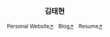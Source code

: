 <div align="center">
    <h3>김태현</h3>
<sup>Personal Website<a href="https://bento.me/thyeone" rel="nofollow">↗</a></sup> &nbsp;
 <sup>Blog<a href="https://velog.io/@thkim" rel="nofollow">↗</a></sup> &nbsp; <sup>Resume<a href="https://drive.google.com/file/d/1vMuTaHl4fi0w6XUF6VyaaqC9ZhvOag0S/view" rel="nofollow">↗</a></sup>

</div>
